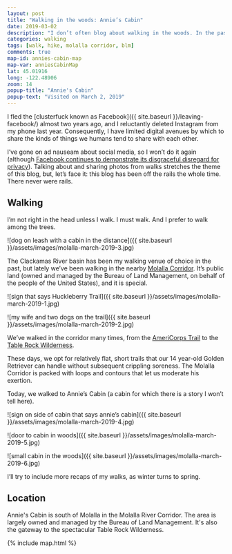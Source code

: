 ```yaml
---
layout: post
title: "Walking in the woods: Annie’s Cabin"
date: 2019-03-02
description: "I don’t often blog about walking in the woods. In the past, I posted such self-indulgent, albeit personally necessary, excursions to social media. But I no longer subscribe to most social media, so I’ll share my walks here, starting with a walk to Annie’s Cabin near Molalla, Oregon."
categories: walking
tags: [walk, hike, molalla corridor, blm]
comments: true
map-id: annies-cabin-map
map-var: anniesCabinMap
lat: 45.01916
long: -122.48906
zoom: 14
popup-title: "Annie's Cabin"
popup-text: "Visited on March 2, 2019"
---
```


I fled the [clusterfuck known as Facebook]({{ site.baseurl }}/leaving-facebook/) almost two years ago, and I reluctantly deleted Instagram from my phone last year. Consequently, I have limited digital avenues by which to share the kinds of things we humans tend to share with each other.

I’ve gone on ad nauseam about social media, so I won’t do it again (although [Facebook continues to demonstrate its disgraceful disregard for privacy](https://www.nbcnews.com/tech/tech-news/some-apps-send-data-about-menstruation-home-buying-facebook-wsj-n974711)). Talking about and sharing photos from walks stretches the theme of this blog, but, let’s face it: this blog has been off the rails the whole time. There never were rails.

## Walking

I’m not right in the head unless I walk. I must walk. And I prefer to walk among the trees.

![dog on leash with a cabin in the distance]({{ site.baseurl }}/assets/images/molalla-march-2019-3.jpg)

The Clackamas River basin has been my walking venue of choice in the past, but lately we’ve been walking in the nearby [Molalla Corridor](https://www.blm.gov/documents/oregon-washington/public-room/map/oregon-molalla-river). It’s public land (owned and managed by the Bureau of Land Management, on behalf of the people of the United States), and it is special.

![sign that says Huckleberry Trail]({{ site.baseurl }}/assets/images/molalla-march-2019-1.jpg)

![my wife and two dogs on the trail]({{ site.baseurl }}/assets/images/molalla-march-2019-2.jpg)

We’ve walked in the corridor many times, from the [AmeriCorps Trail](https://www.blm.gov/visit/molalla) to the [Table Rock Wilderness](https://www.blm.gov/programs/national-conservation-lands/oregon-washington/table-rock-wilderness).

These days, we opt for relatively flat, short trails that our 14 year-old Golden Retriever can handle without subsequent crippling soreness. The Molalla Corridor is packed with loops and contours that let us moderate his exertion.

Today, we walked to Annie’s Cabin (a cabin for which there is a story I won’t tell here).

![sign on side of cabin that says annie’s cabin]({{ site.baseurl }}/assets/images/molalla-march-2019-4.jpg)

![door to cabin in woods]({{ site.baseurl }}/assets/images/molalla-march-2019-5.jpg)

![small cabin in the woods]({{ site.baseurl }}/assets/images/molalla-march-2019-6.jpg)

I’ll try to include more recaps of my walks, as winter turns to spring.

## Location
Annie's Cabin is south of Molalla in the Molalla River Corridor. The area is largely owned and managed by the Bureau of Land Management. It's also the gateway to the spectacular Table Rock Wilderness.

{% include map.html %}
